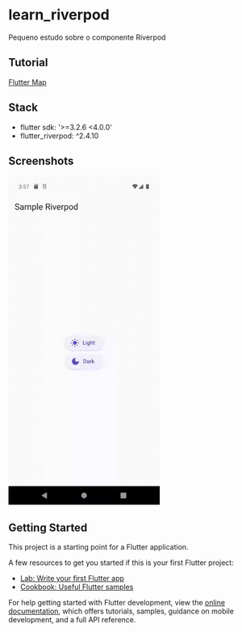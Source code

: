 # learn_riverpod

Pequeno estudo sobre o componente Riverpod

## Tutorial

[Flutter Map](https://www.youtube.com/watch?v=7Cp1GlmHTGE&t=15s)

## Stack

- flutter sdk: '>=3.2.6 <4.0.0'
- flutter_riverpod: ^2.4.10

## Screenshots

<img src="screen.gif" width="300px" />

## Getting Started

This project is a starting point for a Flutter application.

A few resources to get you started if this is your first Flutter project:

- [Lab: Write your first Flutter app](https://docs.flutter.dev/get-started/codelab)
- [Cookbook: Useful Flutter samples](https://docs.flutter.dev/cookbook)

For help getting started with Flutter development, view the
[online documentation](https://docs.flutter.dev/), which offers tutorials,
samples, guidance on mobile development, and a full API reference.
